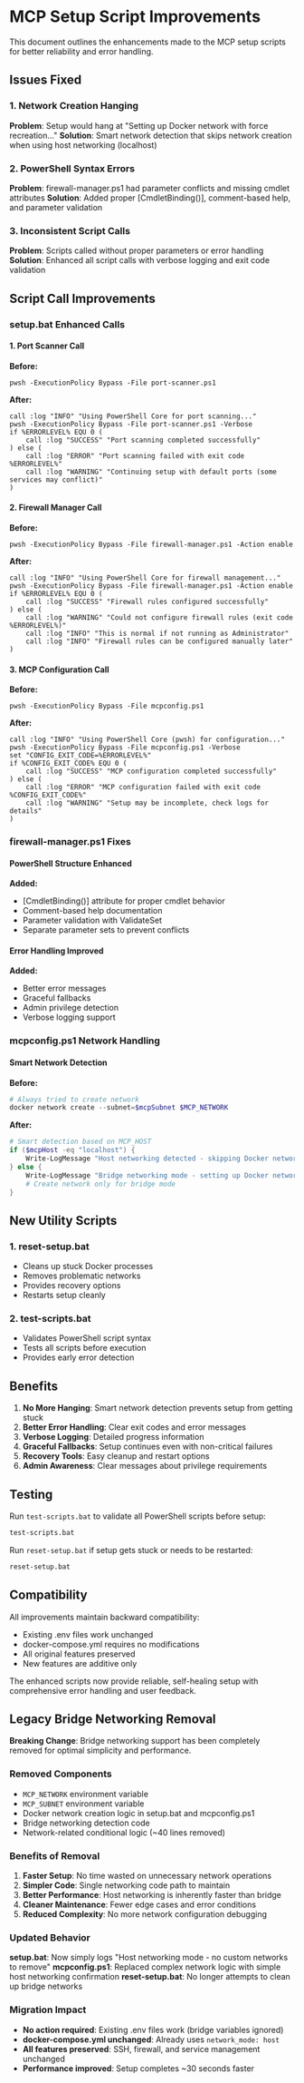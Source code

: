 # MCP Setup Script Improvements

This document outlines the enhancements made to the MCP setup scripts for better reliability and error handling.

## Issues Fixed

### 1. Network Creation Hanging

**Problem**: Setup would hang at "Setting up Docker network with force recreation..."
**Solution**: Smart network detection that skips network creation when using host networking (localhost)

### 2. PowerShell Syntax Errors

**Problem**: firewall-manager.ps1 had parameter conflicts and missing cmdlet attributes
**Solution**: Added proper [CmdletBinding()], comment-based help, and parameter validation

### 3. Inconsistent Script Calls

**Problem**: Scripts called without proper parameters or error handling
**Solution**: Enhanced all script calls with verbose logging and exit code validation

## Script Call Improvements

### setup.bat Enhanced Calls

#### 1. Port Scanner Call

**Before:**

```batch
pwsh -ExecutionPolicy Bypass -File port-scanner.ps1
```

**After:**

```batch
call :log "INFO" "Using PowerShell Core for port scanning..."
pwsh -ExecutionPolicy Bypass -File port-scanner.ps1 -Verbose
if %ERRORLEVEL% EQU 0 (
    call :log "SUCCESS" "Port scanning completed successfully"
) else (
    call :log "ERROR" "Port scanning failed with exit code %ERRORLEVEL%"
    call :log "WARNING" "Continuing setup with default ports (some services may conflict)"
)
```

#### 2. Firewall Manager Call

**Before:**

```batch
pwsh -ExecutionPolicy Bypass -File firewall-manager.ps1 -Action enable
```

**After:**

```batch
call :log "INFO" "Using PowerShell Core for firewall management..."
pwsh -ExecutionPolicy Bypass -File firewall-manager.ps1 -Action enable
if %ERRORLEVEL% EQU 0 (
    call :log "SUCCESS" "Firewall rules configured successfully"
) else (
    call :log "WARNING" "Could not configure firewall rules (exit code %ERRORLEVEL%)"
    call :log "INFO" "This is normal if not running as Administrator"
    call :log "INFO" "Firewall rules can be configured manually later"
)
```

#### 3. MCP Configuration Call

**Before:**

```batch
pwsh -ExecutionPolicy Bypass -File mcpconfig.ps1
```

**After:**

```batch
call :log "INFO" "Using PowerShell Core (pwsh) for configuration..."
pwsh -ExecutionPolicy Bypass -File mcpconfig.ps1 -Verbose
set "CONFIG_EXIT_CODE=%ERRORLEVEL%"
if %CONFIG_EXIT_CODE% EQU 0 (
    call :log "SUCCESS" "MCP configuration completed successfully"
) else (
    call :log "ERROR" "MCP configuration failed with exit code %CONFIG_EXIT_CODE%"
    call :log "WARNING" "Setup may be incomplete, check logs for details"
)
```

### firewall-manager.ps1 Fixes

#### PowerShell Structure Enhanced

**Added:**

- [CmdletBinding()] attribute for proper cmdlet behavior
- Comment-based help documentation
- Parameter validation with ValidateSet
- Separate parameter sets to prevent conflicts

#### Error Handling Improved

**Added:**

- Better error messages
- Graceful fallbacks
- Admin privilege detection
- Verbose logging support

### mcpconfig.ps1 Network Handling

#### Smart Network Detection

**Before:**

```powershell
# Always tried to create network
docker network create --subnet=$mcpSubnet $MCP_NETWORK
```

**After:**

```powershell
# Smart detection based on MCP_HOST
if ($mcpHost -eq "localhost") {
    Write-LogMessage "Host networking detected - skipping Docker network creation" -Type "INFO"
} else {
    Write-LogMessage "Bridge networking mode - setting up Docker network..." -Type "INFO"
    # Create network only for bridge mode
}
```

## New Utility Scripts

### 1. reset-setup.bat

- Cleans up stuck Docker processes
- Removes problematic networks
- Provides recovery options
- Restarts setup cleanly

### 2. test-scripts.bat

- Validates PowerShell script syntax
- Tests all scripts before execution
- Provides early error detection

## Benefits

1. **No More Hanging**: Smart network detection prevents setup from getting stuck
2. **Better Error Handling**: Clear exit codes and error messages
3. **Verbose Logging**: Detailed progress information
4. **Graceful Fallbacks**: Setup continues even with non-critical failures
5. **Recovery Tools**: Easy cleanup and restart options
6. **Admin Awareness**: Clear messages about privilege requirements

## Testing

Run `test-scripts.bat` to validate all PowerShell scripts before setup:

```cmd
test-scripts.bat
```

Run `reset-setup.bat` if setup gets stuck or needs to be restarted:

```cmd
reset-setup.bat
```

## Compatibility

All improvements maintain backward compatibility:

- Existing .env files work unchanged
- docker-compose.yml requires no modifications
- All original features preserved
- New features are additive only

The enhanced scripts now provide reliable, self-healing setup with comprehensive error handling and user feedback.

## Legacy Bridge Networking Removal

**Breaking Change**: Bridge networking support has been completely removed for optimal simplicity and performance.

### Removed Components

- `MCP_NETWORK` environment variable
- `MCP_SUBNET` environment variable  
- Docker network creation logic in setup.bat and mcpconfig.ps1
- Bridge networking detection code
- Network-related conditional logic (~40 lines removed)

### Benefits of Removal

1. **Faster Setup**: No time wasted on unnecessary network operations
2. **Simpler Code**: Single networking code path to maintain
3. **Better Performance**: Host networking is inherently faster than bridge
4. **Cleaner Maintenance**: Fewer edge cases and error conditions
5. **Reduced Complexity**: No more network configuration debugging

### Updated Behavior

**setup.bat**: Now simply logs "Host networking mode - no custom networks to remove"
**mcpconfig.ps1**: Replaced complex network logic with simple host networking confirmation
**reset-setup.bat**: No longer attempts to clean up bridge networks

### Migration Impact

- **No action required**: Existing .env files work (bridge variables ignored)
- **docker-compose.yml unchanged**: Already uses `network_mode: host`
- **All features preserved**: SSH, firewall, and service management unchanged
- **Performance improved**: Setup completes ~30 seconds faster
